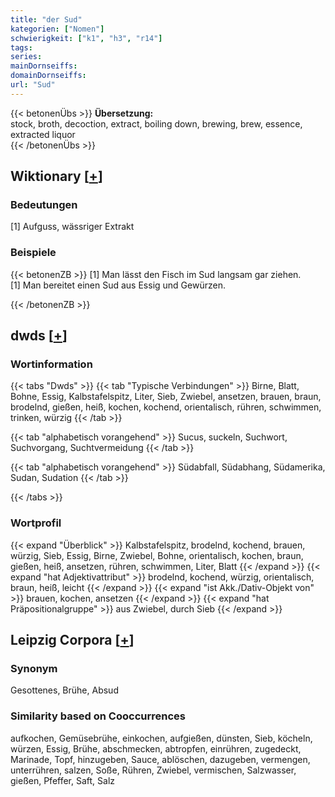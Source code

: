```yaml
---
title: "der Sud"
kategorien: ["Nomen"]
schwierigkeit: ["k1", "h3", "r14"]
tags:
series:
mainDornseiffs:
domainDornseiffs:
url: "Sud"
---
```


{{< betonenÜbs >}}
**Übersetzung:**  
stock, broth, decoction, extract, boiling down, brewing, brew, essence, extracted liquor  
{{< /betonenÜbs >}}

## Wiktionary [[+](https://de.wiktionary.org/wiki/Sud)]

### Bedeutungen
[1] Aufguss, wässriger Extrakt  

### Beispiele
{{< betonenZB >}}
[1] Man lässt den Fisch im Sud langsam gar ziehen.  
[1] Man bereitet einen Sud aus Essig und Gewürzen.  

{{< /betonenZB >}}


## dwds [[+](https://www.dwds.de/wb/Sud)]

### Wortinformation
{{< tabs "Dwds" >}}
{{< tab "Typische Verbindungen" >}}
Birne, Blatt, Bohne, Essig, Kalbstafelspitz, Liter, Sieb, Zwiebel, ansetzen, brauen, braun, brodelnd, gießen, heiß, kochen, kochend, orientalisch, rühren, schwimmen, trinken, würzig
{{< /tab >}}

{{< tab "alphabetisch vorangehend" >}}
Sucus, suckeln, Suchwort, Suchvorgang, Suchtvermeidung
{{< /tab >}}

{{< tab "alphabetisch vorangehend" >}}
Südabfall, Südabhang, Südamerika, Sudan, Sudation
{{< /tab >}}

{{< /tabs >}}

### Wortprofil
{{< expand "Überblick" >}} Kalbstafelspitz, brodelnd, kochend, brauen, würzig, Sieb, Essig, Birne, Zwiebel, Bohne, orientalisch, kochen, braun, gießen, heiß, ansetzen, rühren, schwimmen, Liter, Blatt {{< /expand >}}
{{< expand "hat Adjektivattribut" >}} brodelnd, kochend, würzig, orientalisch, braun, heiß, leicht {{< /expand >}}
{{< expand "ist Akk./Dativ-Objekt von" >}} brauen, kochen, ansetzen {{< /expand >}}
{{< expand "hat Präpositionalgruppe" >}} aus Zwiebel, durch Sieb {{< /expand >}}

## Leipzig Corpora [[+](https://corpora.uni-leipzig.de/en/res?word=Sud&corpusId=deu_newscrawl-public_2018)]


### Synonym
Gesottenes, Brühe, Absud


### Similarity based on Cooccurrences
aufkochen, Gemüsebrühe, einkochen, aufgießen, dünsten, Sieb, köcheln, würzen, Essig, Brühe, abschmecken, abtropfen, einrühren, zugedeckt, Marinade, Topf, hinzugeben, Sauce, ablöschen, dazugeben, vermengen, unterrühren, salzen, Soße, Rühren, Zwiebel, vermischen, Salzwasser, gießen, Pfeffer, Saft, Salz

